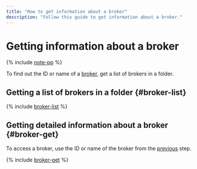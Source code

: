 ```yaml
---
title: "How to get information about a broker"
description: "Follow this guide to get information about a broker."
---
```


# Getting information about a broker

{% include [note-pp](../../../_includes/iot-core/note-pp.md) %}

To find out the ID or name of a [broker](../../concepts/index.md#broker), get a list of brokers in a folder.

## Getting a list of brokers in a folder {#broker-list}

{% include [broker-list](../../../_includes/iot-core/broker-list.md) %}

## Getting detailed information about a broker {#broker-get}

To access a broker, use the ID or name of the broker from the [previous](#broker-list) step.

{% include [broker-get](../../../_includes/iot-core/broker-get.md) %}